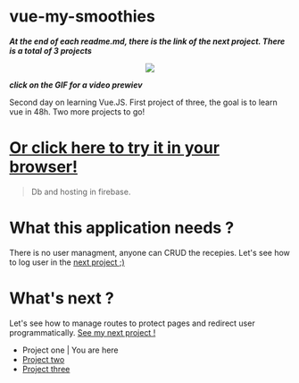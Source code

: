 # vue-my-smoothies
***At the end of each readme.md, there is the link of the next project. There is a total of 3 projects***

<p align="center">
<a href="https://res.cloudinary.com/duydvdaxd/video/upload/v1584197860/Vue-Sprint/vue-my-smoothies_1_ft91ns.mp4"><img src="https://res.cloudinary.com/duydvdaxd/image/upload/v1584291030/Vue-Sprint/vue-my-smoothies_1_sueufx.gif"></a>
</p>

***click on the GIF for a video prewiev***

Second day on learning Vue.JS.
First project of three, the goal is to learn vue in 48h.
Two more projects to go!

# <a class='text-center' href="https://vue-my-smoothies.firebaseapp.com/#/">Or click here to try it in your browser!</a>

> Db and hosting in firebase.

# What this application needs ?
There is no user managment, anyone can CRUD the recepies.
Let's see how to log user in the <a href="https://github.com/letItCurl/power-chat-vue/">next project ;)</a>

# What's next ?
Let's see how to manage routes to protect pages and redirect user programmatically.
<a href="https://github.com/letItCurl/power-chat-vue/">See my next project !</a>

- Project one | You are here
- <a href="https://github.com/letItCurl/power-chat-vue">Project two</a>
- <a href="https://github.com/letItCurl/what-is-my-stack">Project three</a>
